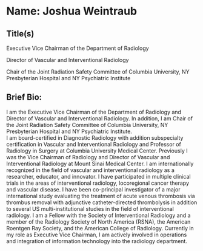# Name: Joshua Weintraub

## Title(s)

Executive Vice Chairman of the Department of Radiology 

Director of Vascular and Interventional Radiology

Chair of the Joint Radiation Safety Committee of Columbia University, NY Presbyterian Hospital and NY Psychiatric Institute

## Brief Bio:

I am the Executive Vice Chairman of the Department of Radiology and Director of Vascular and Interventional Radiology. In addition, 
I am Chair of the Joint Radiation Safety Committee of Columbia University, NY Presbyterian Hospital and NY Psychiatric Institute.  
I am board-certified in Diagnostic Radiology with addition subspecialty certification in Vascular and Interventional Radiology and 
Professor of Radiology in Surgery at Columbia University Medical Center.  Previously I was the Vice Chairman of Radiology and 
Director of Vascular and Interventional Radiology at Mount Sinai Medical Center. I am internationally recognized in the field of 
vascular and interventional radiology as a researcher, educator, and innovator. I have participated in multiple clinical trials in 
the areas of interventional radiology, locoregional cancer therapy and vascular disease. I have been co-principal investigator of a 
major international study evaluating the treatment of acute venous thrombosis via thrombus removal with adjunctive catheter-directed 
thrombolysis in addition to several US multi-institutional studies in the field of interventional radiology. I am a Fellow with the 
Society of Interventional Radiology and a member of the Radiology Society of North America (RSNA), the American Roentgen Ray Society, 
and the American College of Radiology. Currently in my role as Executive Vice Chairman, I am actively involved in operations and 
integration of information technology into the radiology department.

